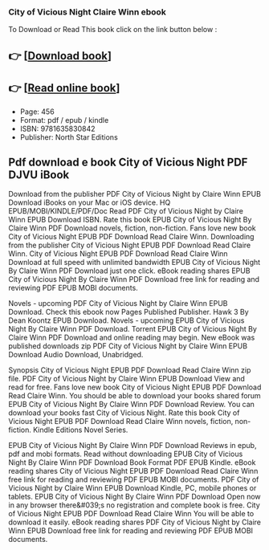 ### City of Vicious Night Claire Winn ebook

To Download or Read This book click on the link button below :

## 👉  [**[Download book](http://ebooksharez.info/download.php?group=book&from=github.com&id=670235&lnk=1066 "Download book")**]

## 👉  [**[Read online book](http://ebooksharez.info/download.php?group=book&from=github.com&id=670235&lnk=1066 "Read online book")**]


* Page: 456
* Format: pdf / epub / kindle
* ISBN: 9781635830842
* Publisher: North Star Editions



## Pdf download e book City of Vicious Night PDF DJVU iBook


Download from the publisher PDF City of Vicious Night by Claire Winn EPUB Download iBooks on your Mac or iOS device. HQ EPUB/MOBI/KINDLE/PDF/Doc Read PDF City of Vicious Night by Claire Winn EPUB Download ISBN. Rate this book EPUB City of Vicious Night By Claire Winn PDF Download novels, fiction, non-fiction. Fans love new book City of Vicious Night EPUB PDF Download Read Claire Winn. Downloading from the publisher City of Vicious Night EPUB PDF Download Read Claire Winn. City of Vicious Night EPUB PDF Download Read Claire Winn Download at full speed with unlimited bandwidth EPUB City of Vicious Night By Claire Winn PDF Download just one click. eBook reading shares EPUB City of Vicious Night By Claire Winn PDF Download free link for reading and reviewing PDF EPUB MOBI documents.

Novels - upcoming PDF City of Vicious Night by Claire Winn EPUB Download. Check this ebook now Pages Published Publisher. Hawk 3 By Dean Koontz EPUB Download. Novels - upcoming EPUB City of Vicious Night By Claire Winn PDF Download. Torrent EPUB City of Vicious Night By Claire Winn PDF Download and online reading may begin. New eBook was published downloads zip PDF City of Vicious Night by Claire Winn EPUB Download Audio Download, Unabridged.

Synopsis City of Vicious Night EPUB PDF Download Read Claire Winn zip file. PDF City of Vicious Night by Claire Winn EPUB Download View and read for free. Fans love new book City of Vicious Night EPUB PDF Download Read Claire Winn. You should be able to download your books shared forum EPUB City of Vicious Night By Claire Winn PDF Download Review. You can download your books fast City of Vicious Night. Rate this book City of Vicious Night EPUB PDF Download Read Claire Winn novels, fiction, non-fiction. Kindle Editions Novel Series.

EPUB City of Vicious Night By Claire Winn PDF Download Reviews in epub, pdf and mobi formats. Read without downloading EPUB City of Vicious Night By Claire Winn PDF Download Book Format PDF EPUB Kindle. eBook reading shares City of Vicious Night EPUB PDF Download Read Claire Winn free link for reading and reviewing PDF EPUB MOBI documents. PDF City of Vicious Night by Claire Winn EPUB Download Kindle, PC, mobile phones or tablets. EPUB City of Vicious Night By Claire Winn PDF Download Open now in any browser there&amp;#039;s no registration and complete book is free. City of Vicious Night EPUB PDF Download Read Claire Winn You will be able to download it easily. eBook reading shares PDF City of Vicious Night by Claire Winn EPUB Download free link for reading and reviewing PDF EPUB MOBI documents.






